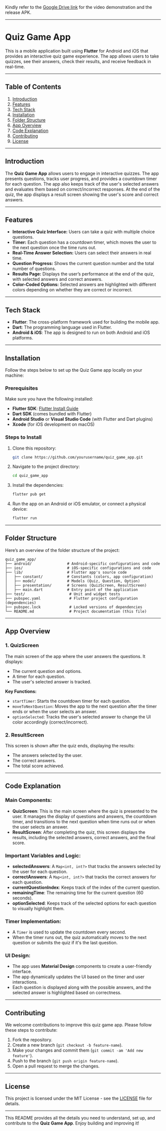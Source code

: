 Kindly refer to the [Google Drive link](https://drive.google.com/drive/folders/1UDaI8kAzwYDs0BdxYMK6umG73e0rhl06?usp=sharing) for the video demonstration and the release APK.

---

# Quiz Game App

This is a mobile application built using **Flutter** for Android and iOS that provides an interactive quiz game experience. The app allows users to take quizzes, see their answers, check their results, and receive feedback in real-time. 

---

## Table of Contents
1. [Introduction](#introduction)
2. [Features](#features)
3. [Tech Stack](#tech-stack)
4. [Installation](#installation)
5. [Folder Structure](#folder-structure)
6. [App Overview](#app-overview)
7. [Code Explanation](#code-explanation)
8. [Contributing](#contributing)
9. [License](#license)

---

## Introduction

The **Quiz Game App** allows users to engage in interactive quizzes. The app presents questions, tracks user progress, and provides a countdown timer for each question. The app also keeps track of the user's selected answers and evaluates them based on correct/incorrect responses. At the end of the quiz, the app displays a result screen showing the user's score and correct answers.

---

## Features

- **Interactive Quiz Interface:** Users can take a quiz with multiple choice questions.
- **Timer:** Each question has a countdown timer, which moves the user to the next question once the time runs out.
- **Real-Time Answer Selection:** Users can select their answers in real time.
- **Question Progress:** Shows the current question number and the total number of questions.
- **Results Page:** Displays the user’s performance at the end of the quiz, with selected answers and correct answers.
- **Color-Coded Options:** Selected answers are highlighted with different colors depending on whether they are correct or incorrect.

---

## Tech Stack

- **Flutter**: The cross-platform framework used for building the mobile app.
- **Dart**: The programming language used in Flutter.
- **Android & iOS**: The app is designed to run on both Android and iOS platforms.

---

## Installation

Follow the steps below to set up the Quiz Game app locally on your machine:

### Prerequisites

Make sure you have the following installed:
- **Flutter SDK**: [Flutter Install Guide](https://flutter.dev/docs/get-started/install)
- **Dart SDK** (comes bundled with Flutter)
- **Android Studio** or **Visual Studio Code** (with Flutter and Dart plugins)
- **Xcode** (for iOS development on macOS)

### Steps to Install

1. Clone this repository:
   ```bash
   git clone https://github.com/yourusername/quiz_game_app.git
   ```
2. Navigate to the project directory:
   ```bash
   cd quiz_game_app
   ```
3. Install the dependencies:
   ```bash
   flutter pub get
   ```
4. Run the app on an Android or iOS emulator, or connect a physical device:
   ```bash
   flutter run
   ```

---

## Folder Structure

Here’s an overview of the folder structure of the project:

```
quiz_game_app/
├── android/                # Android-specific configurations and code
├── ios/                    # iOS-specific configurations and code
├── lib/                    # Flutter app's source code
│   ├── constant/           # Constants (colors, app configuration)
│   ├── model/              # Models (Quiz, Question, Option)
│   ├── presentation/       # Screens (QuizScreen, ResultScreen)
│   ├── main.dart           # Entry point of the application
├── test/                    # Unit and widget tests
├── pubspec.yaml             # Flutter project configuration (dependencies)
├── pubspec.lock             # Locked versions of dependencies
└── README.md                # Project documentation (this file)
```

---

## App Overview

### 1. **QuizScreen**
The main screen of the app where the user answers the questions. It displays:
- The current question and options.
- A timer for each question.
- The user's selected answer is tracked.

**Key Functions:**
- `startTimer`: Starts the countdown timer for each question.
- `moveToNextQuestion`: Moves the app to the next question after the timer ends or when the user selects an answer.
- `optionSelected`: Tracks the user's selected answer to change the UI color accordingly (correct/incorrect).

### 2. **ResultScreen**
This screen is shown after the quiz ends, displaying the results:
- The answers selected by the user.
- The correct answers.
- The total score achieved.

---

## Code Explanation

### Main Components:
- **QuizScreen**: This is the main screen where the quiz is presented to the user. It manages the display of questions and answers, the countdown timer, and transitions to the next question when time runs out or when the user selects an answer.
- **ResultScreen**: After completing the quiz, this screen displays the results, including the selected answers, correct answers, and the final score.

### Important Variables and Logic:
- **selectedAnswers**: A `Map<int, int?>` that tracks the answers selected by the user for each question.
- **correctAnswers**: A `Map<int, int?>` that tracks the correct answers for each question.
- **currentQuestionIndex**: Keeps track of the index of the current question.
- **remainingTime**: The remaining time for the current question (60 seconds).
- **optionSelected**: Keeps track of the selected options for each question to visually highlight them.

### Timer Implementation:
- A `Timer` is used to update the countdown every second.
- When the timer runs out, the quiz automatically moves to the next question or submits the quiz if it's the last question.

### UI Design:
- The app uses **Material Design** components to create a user-friendly interface.
- The app dynamically updates the UI based on the timer and user interactions.
- Each question is displayed along with the possible answers, and the selected answer is highlighted based on correctness.

---

## Contributing

We welcome contributions to improve this quiz game app. Please follow these steps to contribute:

1. Fork the repository.
2. Create a new branch (`git checkout -b feature-name`).
3. Make your changes and commit them (`git commit -am 'Add new feature'`).
4. Push to the branch (`git push origin feature-name`).
5. Open a pull request to merge the changes.

---

## License

This project is licensed under the MIT License - see the [LICENSE](LICENSE) file for details.

---

This README provides all the details you need to understand, set up, and contribute to the **Quiz Game App**. Enjoy building and improving it!

